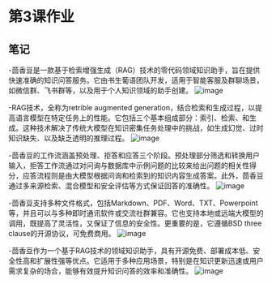 # 第3课作业
## 笔记
 -茴香豆是一款基于检索增强生成（RAG）技术的零代码领域知识助手，旨在提供快速准确的知识问答服务。它由书生葡语团队开发，适用于智能客服及群聊场景，如微信群、飞书群等，以及用于个人知识领域的助手创建。
![image](https://github.com/Mlinfeng/InternLM2/assets/50072711/0b252666-42e0-4477-ad04-2e253e97fe8d)

-RAG技术，全称为retrible augmented generation，结合检索和生成过程，以提高语言模型在特定任务上的性能。它包括三个基本组成部分：索引、检索、和生成。这种技术解决了传统大模型在知识密集任务处理中的挑战，如生成幻觉、过时知识缺失、以及缺乏透明的推理过程。
![image](https://github.com/Mlinfeng/InternLM2/assets/50072711/bcd12596-945c-4f1e-8c93-e65f1563e0fc)

-茴香豆的工作流涵盖预处理、拒答和应答三个阶段。预处理部分筛选和转换用户输入，拒答工作流通过对问询与数据库中示例问题的比较来给出问题的相关性得分，应答流程则是由大模型根据问询和检索到的知识内容生成答案。此外，茴香豆通过多来源检索、混合模型和安全评估等方式保证回答的准确性。
![image](https://github.com/Mlinfeng/InternLM2/assets/50072711/5b4cef11-0093-47b3-b375-f72340f50ce3)

-茴香豆支持多种文件格式，包括Markdown、PDF、Word、TXT、Powerpoint等，并且可以与多种即时通讯软件或交流社群兼容。它也支持本地或远端大模型的调用，既提高了灵活性，又保证了信息的安全性。更重要的是，它遵循BSD three clause的开源协议，可免费商用。
![image](https://github.com/Mlinfeng/InternLM2/assets/50072711/da71c656-10c8-4dfd-b053-9add7ef1dd91)

-茴香豆作为一个基于RAG技术的领域知识助手，具有开源免费、部署成本低、安全性高和扩展性强等优点。它适用于多种应用场景，特别是在知识更新迅速或用户需求复杂的场合，能够有效提升知识问答的效率和准确性。
![image](https://github.com/Mlinfeng/InternLM2/assets/50072711/ad9c0bdc-ad88-4078-9458-86f28fc84c7f)
